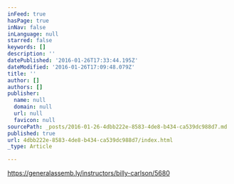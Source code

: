 ```yaml
---
inFeed: true
hasPage: true
inNav: false
inLanguage: null
starred: false
keywords: []
description: ''
datePublished: '2016-01-26T17:33:44.195Z'
dateModified: '2016-01-26T17:09:48.079Z'
title: ''
author: []
authors: []
publisher:
  name: null
  domain: null
  url: null
  favicon: null
sourcePath: _posts/2016-01-26-4dbb222e-8583-4de8-b434-ca539dc988d7.md
published: true
url: 4dbb222e-8583-4de8-b434-ca539dc988d7/index.html
_type: Article

---
```

https://generalassemb.ly/instructors/billy-carlson/5680